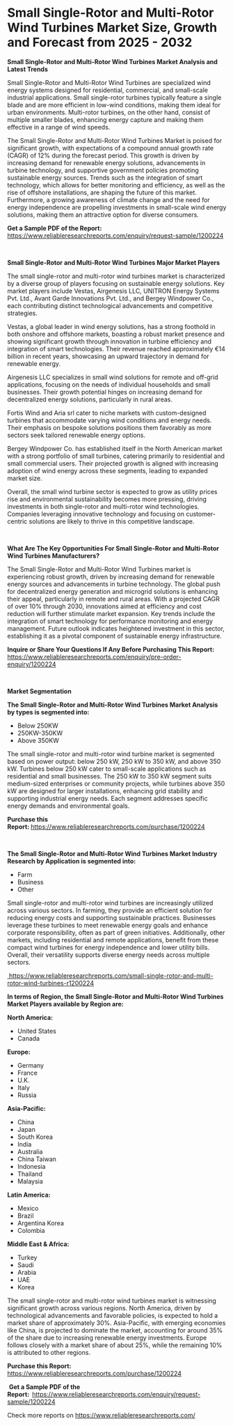 <p><h1>Small Single-Rotor and Multi-Rotor Wind Turbines Market Size, Growth and Forecast from 2025 - 2032</h1></p><p><strong>Small Single-Rotor and Multi-Rotor Wind Turbines Market Analysis and Latest Trends</strong></p>
<p><p>Small Single-Rotor and Multi-Rotor Wind Turbines are specialized wind energy systems designed for residential, commercial, and small-scale industrial applications. Small single-rotor turbines typically feature a single blade and are more efficient in low-wind conditions, making them ideal for urban environments. Multi-rotor turbines, on the other hand, consist of multiple smaller blades, enhancing energy capture and making them effective in a range of wind speeds.</p><p>The Small Single-Rotor and Multi-Rotor Wind Turbines Market is poised for significant growth, with expectations of a compound annual growth rate (CAGR) of 12% during the forecast period. This growth is driven by increasing demand for renewable energy solutions, advancements in turbine technology, and supportive government policies promoting sustainable energy sources. Trends such as the integration of smart technology, which allows for better monitoring and efficiency, as well as the rise of offshore installations, are shaping the future of this market. Furthermore, a growing awareness of climate change and the need for energy independence are propelling investments in small-scale wind energy solutions, making them an attractive option for diverse consumers.</p></p>
<p><strong>Get a Sample PDF of the Report:&nbsp;</strong> <a href="https://www.reliableresearchreports.com/enquiry/request-sample/1200224?utm_campaign=2794&utm_medium=2&utm_source=Github&utm_content=ia&utm_term=11042025&utm_id=small-single-rotor-and-multi-rotor-wind-turbines">https://www.reliableresearchreports.com/enquiry/request-sample/1200224</a></p>
<p>&nbsp;</p>
<p><strong>Small Single-Rotor and Multi-Rotor Wind Turbines Major Market Players</strong></p>
<p><p>The small single-rotor and multi-rotor wind turbines market is characterized by a diverse group of players focusing on sustainable energy solutions. Key market players include Vestas, Airgenesis LLC, UNITRON Energy Systems Pvt. Ltd., Avant Garde Innovations Pvt. Ltd., and Bergey Windpower Co., each contributing distinct technological advancements and competitive strategies.</p><p>Vestas, a global leader in wind energy solutions, has a strong foothold in both onshore and offshore markets, boasting a robust market presence and showing significant growth through innovation in turbine efficiency and integration of smart technologies. Their revenue reached approximately €14 billion in recent years, showcasing an upward trajectory in demand for renewable energy.</p><p>Airgenesis LLC specializes in small wind solutions for remote and off-grid applications, focusing on the needs of individual households and small businesses. Their growth potential hinges on increasing demand for decentralized energy solutions, particularly in rural areas.</p><p>Fortis Wind and Aria srl cater to niche markets with custom-designed turbines that accommodate varying wind conditions and energy needs. Their emphasis on bespoke solutions positions them favorably as more sectors seek tailored renewable energy options.</p><p>Bergey Windpower Co. has established itself in the North American market with a strong portfolio of small turbines, catering primarily to residential and small commercial users. Their projected growth is aligned with increasing adoption of wind energy across these segments, leading to expanded market size.</p><p>Overall, the small wind turbine sector is expected to grow as utility prices rise and environmental sustainability becomes more pressing, driving investments in both single-rotor and multi-rotor wind technologies. Companies leveraging innovative technology and focusing on customer-centric solutions are likely to thrive in this competitive landscape.</p></p>
<p>&nbsp;</p>
<p><strong>What Are The Key Opportunities For Small Single-Rotor and Multi-Rotor Wind Turbines Manufacturers?</strong></p>
<p><p>The Small Single-Rotor and Multi-Rotor Wind Turbines market is experiencing robust growth, driven by increasing demand for renewable energy sources and advancements in turbine technology. The global push for decentralized energy generation and microgrid solutions is enhancing their appeal, particularly in remote and rural areas. With a projected CAGR of over 10% through 2030, innovations aimed at efficiency and cost reduction will further stimulate market expansion. Key trends include the integration of smart technology for performance monitoring and energy management. Future outlook indicates heightened investment in this sector, establishing it as a pivotal component of sustainable energy infrastructure.</p></p>
<p><strong>Inquire or Share Your Questions If Any Before Purchasing This Report:</strong> <a href="https://www.reliableresearchreports.com/enquiry/pre-order-enquiry/1200224?utm_campaign=2794&utm_medium=2&utm_source=Github&utm_content=ia&utm_term=11042025&utm_id=small-single-rotor-and-multi-rotor-wind-turbines">https://www.reliableresearchreports.com/enquiry/pre-order-enquiry/1200224</a></p>
<p>&nbsp;</p>
<p><strong>Market Segmentation</strong></p>
<p><strong>The Small Single-Rotor and Multi-Rotor Wind Turbines Market Analysis by types is segmented into:</strong></p>
<p><ul><li>Below 250KW</li><li>250KW-350KW</li><li>Above 350KW</li></ul></p>
<p><p>The small single-rotor and multi-rotor wind turbine market is segmented based on power output: below 250 kW, 250 kW to 350 kW, and above 350 kW. Turbines below 250 kW cater to small-scale applications such as residential and small businesses. The 250 kW to 350 kW segment suits medium-sized enterprises or community projects, while turbines above 350 kW are designed for larger installations, enhancing grid stability and supporting industrial energy needs. Each segment addresses specific energy demands and environmental goals.</p></p>
<p><strong>Purchase this Report:&nbsp;</strong><a href="https://www.reliableresearchreports.com/purchase/1200224?utm_campaign=2794&utm_medium=2&utm_source=Github&utm_content=ia&utm_term=11042025&utm_id=small-single-rotor-and-multi-rotor-wind-turbines">https://www.reliableresearchreports.com/purchase/1200224</a></p>
<p>&nbsp;</p>
<p><strong>The Small Single-Rotor and Multi-Rotor Wind Turbines Market Industry Research by Application is segmented into:</strong></p>
<p><ul><li>Farm</li><li>Business</li><li>Other</li></ul></p>
<p><p>Small single-rotor and multi-rotor wind turbines are increasingly utilized across various sectors. In farming, they provide an efficient solution for reducing energy costs and supporting sustainable practices. Businesses leverage these turbines to meet renewable energy goals and enhance corporate responsibility, often as part of green initiatives. Additionally, other markets, including residential and remote applications, benefit from these compact wind turbines for energy independence and lower utility bills. Overall, their versatility supports diverse energy needs across multiple sectors.</p></p>
<p><a href="https://www.reliableresearchreports.com/small-single-rotor-and-multi-rotor-wind-turbines-r1200224?utm_campaign=2794&utm_medium=2&utm_source=Github&utm_content=ia&utm_term=11042025&utm_id=small-single-rotor-and-multi-rotor-wind-turbines">&nbsp;https://www.reliableresearchreports.com/small-single-rotor-and-multi-rotor-wind-turbines-r1200224</a></p>
<p><strong>In terms of Region, the Small Single-Rotor and Multi-Rotor Wind Turbines Market Players available by Region are:</strong></p>
<p>
    <p> <strong> North America: </strong>
        <ul>
            <li>United States</li>
            <li>Canada</li>
        </ul>
        </p> 
    <p> <strong> Europe: </strong>
        <ul>
            <li>Germany</li>
            <li>France</li>
            <li>U.K.</li>
            <li>Italy</li>
            <li>Russia</li>
        </ul>
        </p> 
    <p> <strong> Asia-Pacific: </strong>
        <ul>
            <li>China</li>
            <li>Japan</li>
            <li>South Korea</li>
            <li>India</li>
            <li>Australia</li>
            <li>China Taiwan</li>
            <li>Indonesia</li>
            <li>Thailand</li>
            <li>Malaysia</li>
        </ul>
        </p> 
    <p> <strong> Latin America: </strong>
        <ul>
            <li>Mexico</li>
            <li>Brazil</li>
            <li>Argentina Korea</li>
            <li>Colombia</li>
        </ul>
        </p> 
    <p> <strong> Middle East & Africa: </strong>
        <ul>
            <li>Turkey</li>
            <li>Saudi</li>
            <li>Arabia</li>
            <li>UAE</li>
            <li>Korea</li>
        </ul>
    </p>
    </p>
<p><p>The small single-rotor and multi-rotor wind turbines market is witnessing significant growth across various regions. North America, driven by technological advancements and favorable policies, is expected to hold a market share of approximately 30%. Asia-Pacific, with emerging economies like China, is projected to dominate the market, accounting for around 35% of the share due to increasing renewable energy investments. Europe follows closely with a market share of about 25%, while the remaining 10% is attributed to other regions.</p></p>
<p><strong>Purchase this Report: </strong><a href="https://www.reliableresearchreports.com/purchase/1200224?utm_campaign=2794&utm_medium=2&utm_source=Github&utm_content=ia&utm_term=11042025&utm_id=small-single-rotor-and-multi-rotor-wind-turbines">https://www.reliableresearchreports.com/purchase/1200224</a></p>
<p>&nbsp;<strong>Get a Sample PDF of the Report:&nbsp;&nbsp;</strong><a href="https://www.reliableresearchreports.com/enquiry/request-sample/1200224?utm_campaign=2794&utm_medium=2&utm_source=Github&utm_content=ia&utm_term=11042025&utm_id=small-single-rotor-and-multi-rotor-wind-turbines">https://www.reliableresearchreports.com/enquiry/request-sample/1200224</a></p>
<p><strong></strong></p>
<p>Check more reports on <a href="https://www.reliableresearchreports.com/?utm_campaign=2794&utm_medium=2&utm_source=Github&utm_content=ia&utm_term=11042025&utm_id=small-single-rotor-and-multi-rotor-wind-turbines">https://www.reliableresearchreports.com/</a></p>